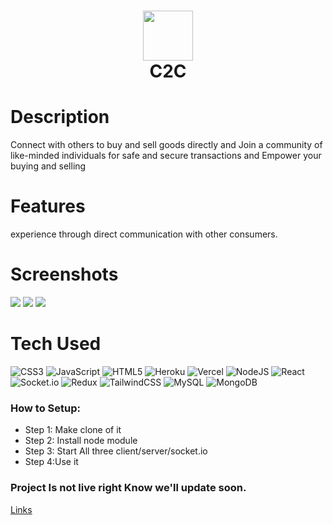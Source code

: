 <div align="center">
      <h1> <img src="https://github.com/mud1tx/Consumer/blob/master/client/src/assets/company-logo.png" width="80px"><br/>C2C</h1>
     </div>


# Description
Connect with others to buy and sell goods directly and Join a community of like-minded individuals for safe and secure transactions and Empower your buying and selling 

# Features
experience through direct communication with other consumers.

# Screenshots
 <img src="https://github.com/AmanTrivedi1/Aman.Portfolio/blob/main/src/images/Screenshot_20230207_093833.png"> <img src="https://github.com/AmanTrivedi1/Aman.Portfolio/blob/main/src/images/Screenshot_20230207_093809.png"> <img src="https://github.com/AmanTrivedi1/Aman.Portfolio/blob/main/src/images/Screenshot_20230207_093906.png">
# Tech Used
 ![CSS3](https://img.shields.io/badge/css3-%231572B6.svg?style=for-the-badge&logo=css3&logoColor=white) ![JavaScript](https://img.shields.io/badge/javascript-%23323330.svg?style=for-the-badge&logo=javascript&logoColor=%23F7DF1E) ![HTML5](https://img.shields.io/badge/html5-%23E34F26.svg?style=for-the-badge&logo=html5&logoColor=white) ![Heroku](https://img.shields.io/badge/heroku-%23430098.svg?style=for-the-badge&logo=heroku&logoColor=white) ![Vercel](https://img.shields.io/badge/vercel-%23000000.svg?style=for-the-badge&logo=vercel&logoColor=white) ![NodeJS](https://img.shields.io/badge/node.js-6DA55F?style=for-the-badge&logo=node.js&logoColor=white) ![React](https://img.shields.io/badge/react-%2320232a.svg?style=for-the-badge&logo=react&logoColor=%2361DAFB) ![Socket.io](https://img.shields.io/badge/Socket.io-black?style=for-the-badge&logo=socket.io&badgeColor=010101) ![Redux](https://img.shields.io/badge/redux-%23593d88.svg?style=for-the-badge&logo=redux&logoColor=white) ![TailwindCSS](https://img.shields.io/badge/tailwindcss-%2338B2AC.svg?style=for-the-badge&logo=tailwind-css&logoColor=white) ![MySQL](https://img.shields.io/badge/mysql-%2300f.svg?style=for-the-badge&logo=mysql&logoColor=white) ![MongoDB](https://img.shields.io/badge/MongoDB-%234ea94b.svg?style=for-the-badge&logo=mongodb&logoColor=white)

### How to Setup:
- Step 1: Make clone of it
- Step 2: Install node module
- Step 3: Start All three client/server/socket.io
- Step 4:Use it


### Project Is not live right Know we'll update soon.
[Links]()
 


      

    
